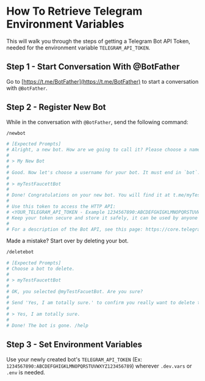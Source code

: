 # How To Retrieve Telegram Environment Variables

This will walk you through the steps of getting a Telegram Bot API Token, needed for the environment variable `TELEGRAM_API_TOKEN`.

## Step 1 - Start Conversation With @BotFather

Go to [https://t.me/BotFather](https://t.me/BotFather) to start a conversation with `@BotFather`.

## Step 2 - Register New Bot

While in the conversation with `@BotFather`, send the following command:

```bash
/newbot

# [Expected Prompts]
# Alright, a new bot. How are we going to call it? Please choose a name for your bot.
#
# > My New Bot
#
# Good. Now let's choose a username for your bot. It must end in `bot`. Like this, for example: TetrisBot or tetris_bot.
#
# > myTestFaucettBot
#
# Done! Congratulations on your new bot. You will find it at t.me/myTestFaucettBot. You can now add a description, about section and profile picture for your bot, see /help for a list of commands. By the way, when you've finished creating your cool bot, ping our Bot Support if you want a better username for it. Just make sure the bot is fully operational before you do this.
#
# Use this token to access the HTTP API:
# <YOUR_TELEGRAM_API_TOKEN - Example 1234567890:ABCDEFGHIGKLMNOPQRSTUVWXYZ123456789>
# Keep your token secure and store it safely, it can be used by anyone to control your bot.
#
# For a description of the Bot API, see this page: https://core.telegram.org/bots/api
```

Made a mistake? Start over by deleting your bot.

```bash
/deletebot

# [Expected Prompts]
# Choose a bot to delete.
#
# > myTestFaucettBot
#
# OK, you selected @myTestFacuetBot. Are you sure?
#
# Send 'Yes, I am totally sure.' to confirm you really want to delete this bot.
#
# > Yes, I am totally sure.
#
# Done! The bot is gone. /help
```

## Step 3 - Set Environment Variables

Use your newly created bot's `TELEGRAM_API_TOKEN` (Ex: `1234567890:ABCDEFGHIGKLMNOPQRSTUVWXYZ123456789`) wherever `.dev.vars` or `.env` is needed.
